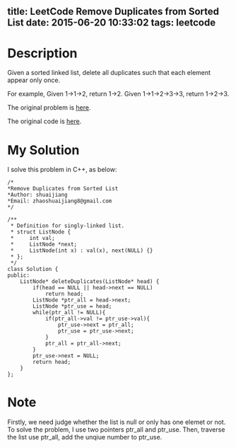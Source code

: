 title: LeetCode Remove Duplicates from Sorted List
date: 2015-06-20 10:33:02
tags: leetcode
---


# Description
Given a sorted linked list, delete all duplicates such that each element appear only once.

For example,
Given 1->1->2, return 1->2.
Given 1->1->2->3->3, return 1->2->3.

The original problem is [here](https://leetcode.com/problems/remove-duplicates-from-sorted-list/ "Problem").

The original code is [here](https://github.com/shuaijiang/LeetCode/blob/master/RemoveDuplicatesFromSortedList.cpp "Code").
<!--more-->

# My Solution
I solve this problem in C++, as below:
	
	/*
	*Remove Duplicates from Sorted List 
	*Author: shuaijiang
	*Email: zhaoshuaijiang8@gmail.com
	*/

	/**
	 * Definition for singly-linked list.
	 * struct ListNode {
	 *     int val;
	 *     ListNode *next;
	 *     ListNode(int x) : val(x), next(NULL) {}
	 * };
	 */
	class Solution {
	public:
	    ListNode* deleteDuplicates(ListNode* head) {
	    	if(head == NULL || head->next == NULL)
	    		return head;
	        ListNode *ptr_all = head->next;
	        ListNode *ptr_use = head;
	        while(ptr_all != NULL){
	        	if(ptr_all->val != ptr_use->val){
	        		ptr_use->next = ptr_all;
	        		ptr_use = ptr_use->next;
	        	}
				ptr_all = ptr_all->next;
	        }
	        ptr_use->next = NULL;
	        return head;
	    }
	};


# Note
Firstly, we need judge whether the list is null or only has one elemet or not.
To solve the problem, I use two pointers ptr_all and ptr_use. Then, traverse the list use ptr_all, add the unqiue number to ptr_use.  
